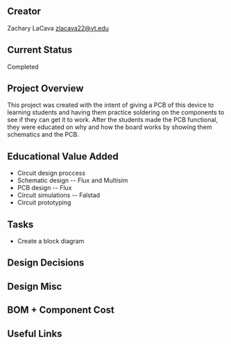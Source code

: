 ## Creator
Zachary LaCava
zlacava22@vt.edu

## Current Status
Completed

## Project Overview

This project was created with the intent of giving a PCB of this device to learning students and having them practice soldering on the components to see if they can get it to work. After the students made the PCB functional, they were  educated on why and how the board works by showing them schematics and the PCB.

## Educational Value Added

* Circuit design proccess
* Schematic design -- Flux and Multisim
* PCB design -- Flux
* Circuit simulations -- Falstad
* Circuit prototyping

## Tasks

* Create a block diagram

## Design Decisions



## Design Misc



## BOM + Component Cost



## Useful Links

<!-- Your Text Here. You may work with your mentor on this later when they are assigned -->

